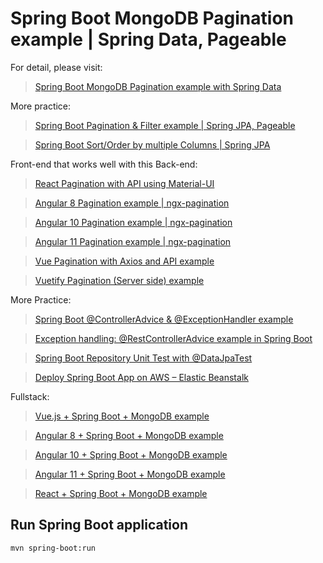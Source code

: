# Spring Boot MongoDB Pagination example | Spring Data, Pageable

For detail, please visit:
> [Spring Boot MongoDB Pagination example with Spring Data](https://bezkoder.com/spring-boot-mongodb-pagination/)

More practice:
> [Spring Boot Pagination & Filter example | Spring JPA, Pageable](https://bezkoder.com/spring-boot-pagination-filter-jpa-pageable/)

> [Spring Boot Sort/Order by multiple Columns | Spring JPA](https://bezkoder.com/spring-data-sort-multiple-columns/)

Front-end that works well with this Back-end:
> [React Pagination with API using Material-UI](https://bezkoder.com/react-pagination-material-ui/)

> [Angular 8 Pagination example | ngx-pagination](https://bezkoder.com/ngx-pagination-angular-8/)

> [Angular 10 Pagination example | ngx-pagination](https://bezkoder.com/angular-10-pagination-ngx/)

> [Angular 11 Pagination example | ngx-pagination](https://bezkoder.com/angular-11-pagination-ngx/)

> [Vue Pagination with Axios and API example](https://bezkoder.com/vue-pagination-axios/)

> [Vuetify Pagination (Server side) example](https://bezkoder.com/vuetify-pagination-server-side/)

More Practice:
> [Spring Boot @ControllerAdvice & @ExceptionHandler example](https://bezkoder.com/spring-boot-controlleradvice-exceptionhandler/)

> [Exception handling: @RestControllerAdvice example in Spring Boot](https://bezkoder.com/spring-boot-restcontrolleradvice/)

> [Spring Boot Repository Unit Test with @DataJpaTest](https://bezkoder.com/spring-boot-unit-test-jpa-repo-datajpatest/)

> [Deploy Spring Boot App on AWS – Elastic Beanstalk](https://bezkoder.com/deploy-spring-boot-aws-eb/)

Fullstack:
> [Vue.js + Spring Boot + MongoDB example](https://bezkoder.com/spring-boot-vue-mongodb/)

> [Angular 8 + Spring Boot + MongoDB example](https://bezkoder.com/angular-spring-boot-mongodb/)

> [Angular 10 + Spring Boot + MongoDB example](https://bezkoder.com/angular-10-spring-boot-mongodb/)

> [Angular 11 + Spring Boot + MongoDB example](https://bezkoder.com/angular-11-spring-boot-mongodb/)

> [React + Spring Boot + MongoDB example](https://bezkoder.com/react-spring-boot-mongodb/)

## Run Spring Boot application
```
mvn spring-boot:run
```
